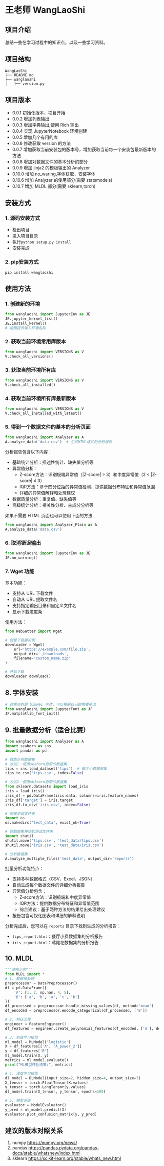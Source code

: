 # 王老师 WangLaoShi

## 项目介绍

总结一些在学习过程中的知识点，以及一些学习资料。

## 项目结构

```
WangLaoShi
├── README.md
├── wanglaoshi
│   ├── version.py
```

## 项目版本

- 0.0.1 初始化版本，项目开始
- 0.0.2 增加列表输出
- 0.0.3 增加字典输出,使用 Rich 输出
- 0.0.4 实现 JupyterNotebook 环境创建
- 0.0.5 增加几个有用的库
- 0.0.6 修改获取 version 的方法
- 0.0.7 增加获取当前安装包的版本号，增加获取当前每一个安装包最新版本的方法
- 0.0.8 增加对数据文件的基本分析的部分
- 0.0.9 增加 jinja2 的模板输出的 Analyzer
- 0.10.0 增加 no_waring,字体获取，安装字体
- 0.10.6 增加 Analyzer 的使用部分(需要 statsmodels)
- 0.10.7 增加 MLDL 部分(需要 sklearn,torch)

## 安装方式

### 1. 源码安装方式

* 检出项目
* 进入项目目录
* 执行`python setup.py install`
* 安装完成

### 2. pip安装方式

```shell
pip install wanglaoshi
```

## 使用方法

### 1. 创建新的环境
    
```python
from wanglaoshi import JupyterEnv as JE
JE.jupyter_kernel_list()
JE.install_kernel()
# 按照提示输入环境名称
```
### 2. 获取当前环境常用库版本
    
```python
from wanglaoshi import VERSIONS as V
V.check_all_versions()
```
### 3. 获取当前环境所有库

```python
from wanglaoshi import VERSIONS as V
V.check_all_installed()
```
### 4. 获取当前环境所有库最新版本

```python
from wanglaoshi import VERSIONS as V
V.check_all_installed_with_latest()
```

### 5. 得到一个数据文件的基本的分析页面

```python
from wanglaoshi import Analyzer as A
A.analyze_data('data.csv')  # 生成HTML格式的分析报告
```

分析报告包含以下内容：
- 基础统计分析：描述性统计、缺失值分析等
- 异常值分析：
  - Z-score方法：识别极端异常值（|Z-score| > 3）和中度异常值（2 < |Z-score| ≤ 3）
  - IQR方法：基于四分位距的异常值检测，提供数据分布特征和异常值范围
  - 详细的异常值解释和处理建议
- 数据质量分析：重复值、缺失值等
- 高级统计分析：相关性分析、主成分分析等

如果不需要 HTML 页面也可以使用下面的方法

```python
from wanglaoshi import Analyzer_Plain as A
A.analyze_data('data.csv')
```

### 6. 取消错误输出

```python
from wanglaoshi import JupyterEnv as JE
JE.no_warning()
```

### 7. Wget 功能

基本功能：
 - 支持从 URL 下载文件
 - 自动从 URL 提取文件名
 - 支持指定输出目录和自定义文件名
 - 显示下载进度条

使用方法：

```python
from WebGetter import Wget

# 创建下载器实例
downloader = Wget(
    url='https://example.com/file.zip',
    output_dir='./downloads',
    filename='custom_name.zip'
)

# 开始下载
downloader.download()
```

## 8. 字体安装

```python
# 这里用的是 SimHei 字体，可以根据自己的需要更改
from wanglaoshi import JupyterFont as JF
JF.matplotlib_font_init()
```

## 9. 批量数据分析（适合比赛）

```python
from wanglaoshi import Analyzer as A
import seaborn as sns
import pandas as pd

# 获取示例数据集
# 方法1：使用seaborn自带的数据集
tips = sns.load_dataset('tips')  # 餐厅小费数据集
tips.to_csv('tips.csv', index=False)

# 方法2：使用sklearn自带的数据集
from sklearn.datasets import load_iris
iris = load_iris()
iris_df = pd.DataFrame(iris.data, columns=iris.feature_names)
iris_df['target'] = iris.target
iris_df.to_csv('iris.csv', index=False)

# 创建测试文件夹
import os
os.makedirs('test_data', exist_ok=True)

# 将数据集移动到测试文件夹
import shutil
shutil.move('tips.csv', 'test_data/tips.csv')
shutil.move('iris.csv', 'test_data/iris.csv')

# 分析数据集
A.analyze_multiple_files('test_data', output_dir='reports')
```

批量分析功能特点：
- 支持多种数据格式（CSV、Excel、JSON）
- 自动生成每个数据文件的详细分析报告
- 异常值分析包含：
  - Z-score方法：识别极端和中度异常值
  - IQR方法：提供数据分布特征和异常值范围
  - 综合建议：基于两种方法的结果给出处理建议
- 报告包含可视化图表和详细的解释说明

分析完成后，您可以在 `reports` 目录下找到生成的分析报告：
- `tips_report.html`：餐厅小费数据集的分析报告
- `iris_report.html`：鸢尾花数据集的分析报告

## 10. MLDL

```python
"""使用示例"""
from MLDL import *
# 1. 数据预处理
preprocessor = DataPreprocessor()
df = pd.DataFrame({
    'A': [1, 2, np.nan, 4, 5],
    'B': ['a', 'b', 'a', 'c', 'b']
})
df_processed = preprocessor.handle_missing_values(df, method='mean')
df_encoded = preprocessor.encode_categorical(df_processed, ['B'])

# 2. 特征工程
engineer = FeatureEngineer()
df_features = engineer.create_polynomial_features(df_encoded, ['A'], degree=2)

# 3. 机器学习模型
ml_model = MLModel('logistic')
X = df_features[['A', 'A_power_2']]
y = df_features['B']
ml_model.train(X, y)
metrics = ml_model.evaluate()
print("ML模型评估结果:", metrics)

# 4. 深度学习模型
dl_model = DLModel(input_size=2, hidden_size=4, output_size=3)
X_tensor = torch.FloatTensor(X.values)
y_tensor = torch.LongTensor(y.values)
dl_model.train(X_tensor, y_tensor, epochs=100)

# 5. 模型评估
evaluator = ModelEvaluator()
y_pred = ml_model.predict(X)
evaluator.plot_confusion_matrix(y, y_pred)
```


## 建议的版本对照关系

1. numpy https://numpy.org/news/
2. pandas https://pandas.pydata.org/pandas-docs/stable/whatsnew/index.html
3. sklearn https://scikit-learn.org/stable/whats_new.html